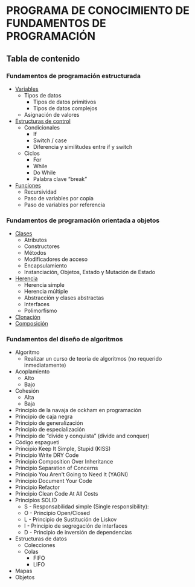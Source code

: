 # PROGRAMA DE CONOCIMIENTO DE FUNDAMENTOS DE PROGRAMACIÓN



## Tabla de contenido
### Fundamentos de programación estructurada
- <a href="src/structured-programming/variables">Variables</a>  
	- Tipos de datos 
		- Tipos de datos primitivos
		- Tipos de datos complejos
	- Asignación de valores
- <a href="src/structured-programming/control-structures">Estructuras de control</a>  
	- Condicionales  
		- If  
		- Switch / case  
		- Diferencia y similitudes entre if y switch  
	- Ciclos  
		- For  
		- While  
		- Do While  
		- Palabra clave “break”  
- <a href="src/structured-programming/functions">Funciones</a>
	- Recursividad  
	- Paso de variables por copia  
	- Paso de variables por referencia

### Fundamentos de programación orientada a objetos
- <a href="src/oop/classes">Clases</a>  
	- Atributos  
	- Constructores  
	- Métodos  
	- Modificadores de acceso  
	- Encapsulamiento  
	- Instanciación, Objetos, Estado y Mutación de Estado  
- <a href="src/oop/inheritance">Herencia</a>  
	- Herencia simple  
	- Herencia múltiple  
	- Abstracción y clases abstractas  
	- Interfaces  
	- Polimorfismo  
- <a href="src/oop/cloning">Clonación</a>  
- <a href="src/oop/composition">Composición</a>

### Fundamentos del diseño de algoritmos
- Algoritmo  
	- Realizar un curso de teoría de algoritmos (no requerido inmediatamente)  
- Acoplamiento  
	- Alto  
	- Bajo  
- Cohesión  
	- Alta  
	- Baja  
- Principio de la navaja de ockham en programación  
- Principio de caja negra  
- Principio de generalización  
- Principio de especialización  
- Principio de “divide y conquista” (divide and conquer)  
- Código espagueti  
- Principio Keep It Simple, Stupid (KISS)  
- Principio Write DRY Code  
- Principio Composition Over Inheritance  
- Principio Separation of Concerns  
- Principio You Aren't Going to Need It (YAGNI)  
- Principio Document Your Code
- Principio Refactor  
- Principio Clean Code At All Costs  
- Principios SOLID  
	- S - Responsabilidad simple (Single responsibility):  
	- O - Principio Open/Closed  
	- L - Principio de Sustitución de Liskov  
	- I - Principio de segregación de interfaces  
	- D - Principio de inversión de dependencias  
- Estructuras de datos  
	- Colecciones  
	- Colas  
		- FIFO  
		- LIFO  
- Mapas  
- Objetos
